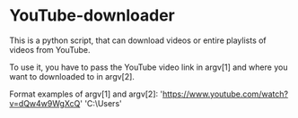 # YouTube-downloader

This is a python script, that can download videos or entire playlists of videos from YouTube.

To use it, you have to pass the YouTube video link in argv[1] and where you want to downloaded to in argv[2].

Format examples of argv[1] and argv[2]: 'https://www.youtube.com/watch?v=dQw4w9WgXcQ' 'C:\Users'
